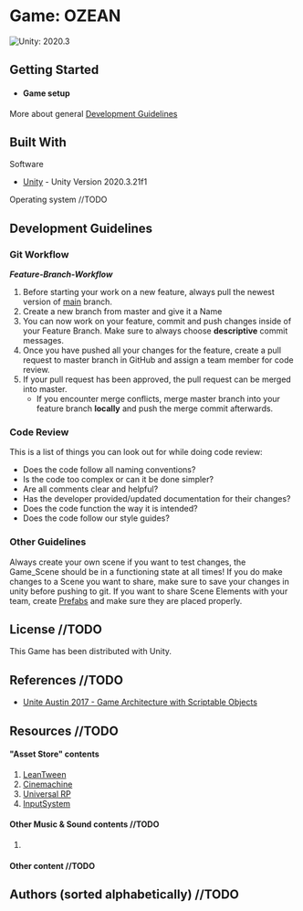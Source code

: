 # Game: OZEAN

![Unity: 2020.3](https://img.shields.io/badge/unity-2020.3-yellow)

## Getting Started

* #### Game setup

More about general [Development Guidelines](#development-guidelines)
 
## Built With
Software
* [Unity](https://unity3d.com/unity/whats-new/2020.3.21) -	Unity Version 2020.3.21f1

Operating system //TODO

## Development Guidelines

### Git Workflow

***Feature-Branch-Workflow***  
1. Before starting your work on a new feature, always pull the newest version of [main](https://github.com/ginogeorgiev/WerDuBist) branch.
2. Create a new branch from master and give it a Name
3. You can now work on your feature, commit and push changes inside of your Feature Branch. Make sure to always choose **descriptive** commit messages.
4. Once you have pushed all your changes for the feature, create a pull request to master branch in GitHub and assign a team member for code review.
5. If your pull request has been approved, the pull request can be merged into master.
    * If you encounter merge conflicts, merge master branch into your feature branch **locally** and push the merge commit afterwards.

### Code Review

This is a list of things you can look out for while doing code review:
* Does the code follow all naming conventions?
* Is the code too complex or can it be done simpler?
* Are all comments clear and helpful?
* Has the developer provided/updated documentation for their changes?
* Does the code function the way it is intended?
* Does the code follow our style guides?

### Other Guidelines

Always create your own scene if you want to test changes, the Game_Scene should be in a functioning state at all times!
If you do make changes to a Scene you want to share, make sure to save your changes in unity before pushing to git.
If you want to share Scene Elements with your team, create [Prefabs](https://docs.unity3d.com/Manual/Prefabs.html) and make sure they are placed properly.  

## License //TODO
This Game has been distributed with Unity.

## References //TODO
* [Unite Austin 2017 - Game Architecture with Scriptable Objects](https://www.youtube.com/watch?v=raQ3iHhE_Kk)


## Resources //TODO
#### "Asset Store" contents 
1. [LeanTween](https://assetstore.unity.com/packages/tools/animation/leantween-3595)
2. [Cinemachine](https://unity.com/unity/features/editor/art-and-design/cinemachine)
3. [Universal RP](https://docs.unity3d.com/Packages/com.unity.render-pipelines.universal@11.0/manual/)
4. [InputSystem](https://docs.unity3d.com/Packages/com.unity.inputsystem@1.0/manual/Interactions.html#default-interaction)

#### Other Music & Sound contents //TODO
1. 


#### Other content //TODO

## Authors (sorted alphabetically) //TODO
